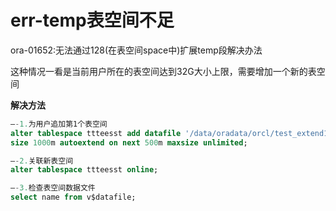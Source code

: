 # err-temp表空间不足

ora-01652:无法通过128(在表空间space中)扩展temp段解决办法

这种情况一看是当前用户所在的表空间达到32G大小上限，需要增加一个新的表空间

**解决方法**

```sql
–-1.为用户追加第1个表空间
alter tablespace ttteesst add datafile '/data/oradata/orcl/test_extend1.dbf'
size 1000m autoextend on next 500m maxsize unlimited;

–-2.关联新表空间
alter tablespace ttteesst online;

–-3.检查表空间数据文件
select name from v$datafile;
```
